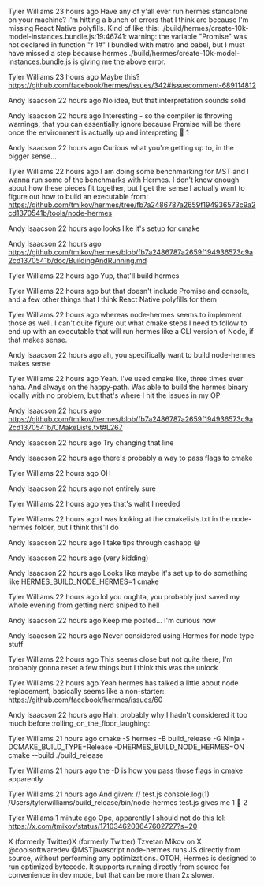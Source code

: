 Tyler Williams
23 hours ago
Have any of y'all ever run hermes standalone on your machine? I'm hitting a bunch of errors that I think are because I'm missing React Native polyfills. Kind of like this:
./build/hermes/create-10k-model-instances.bundle.js:19:46741: warning: the variable "Promise" was not declared in function "r 1#"
I bundled with metro and babel, but I must have missed a step because hermes ./build/hermes/create-10k-model-instances.bundle.js is giving me the above error.

Tyler Williams
23 hours ago
Maybe this? https://github.com/facebook/hermes/issues/342#issuecomment-689114812

Andy Isaacson
22 hours ago
No idea, but that interpretation sounds solid

Andy Isaacson
22 hours ago
Interesting - so the compiler is throwing warnings, that you can essentially ignore because Promise will be there once the environment is actually up and interpreting
:100:
1

Andy Isaacson
22 hours ago
Curious what you're getting up to, in the bigger sense...

Tyler Williams
22 hours ago
I am doing some benchmarking for MST and I wanna run some of the benchmarks with Hermes. I don't know enough about how these pieces fit together, but I get the sense I actually want to figure out how to build an executable from: https://github.com/tmikov/hermes/tree/fb7a2486787a2659f194936573c9a2cd1370541b/tools/node-hermes

Andy Isaacson
22 hours ago
looks like it's setup for cmake

Andy Isaacson
22 hours ago
https://github.com/tmikov/hermes/blob/fb7a2486787a2659f194936573c9a2cd1370541b/doc/BuildingAndRunning.md

Tyler Williams
22 hours ago
Yup, that'll build hermes

Tyler Williams
22 hours ago
but that doesn't include Promise and console, and a few other things that I think React Native polyfills for them

Tyler Williams
22 hours ago
whereas node-hermes seems to implement those as well. I can't quite figure out what cmake steps I need to follow to end up with an executable that will run hermes like a CLI version of Node, if that makes sense.

Andy Isaacson
22 hours ago
ah, you specifically want to build node-hermes makes sense

Tyler Williams
22 hours ago
Yeah. I've used cmake like, three times ever haha. And always on the happy-path. Was able to build the hermes binary locally with no problem, but that's where I hit the issues in my OP

Andy Isaacson
22 hours ago
https://github.com/tmikov/hermes/blob/fb7a2486787a2659f194936573c9a2cd1370541b/CMakeLists.txt#L267

Andy Isaacson
22 hours ago
Try changing that line

Andy Isaacson
22 hours ago
there's probably a way to pass flags to cmake

Tyler Williams
22 hours ago
OH

Andy Isaacson
22 hours ago
not entirely sure

Tyler Williams
22 hours ago
yes that's waht I needed

Tyler Williams
22 hours ago
I was looking at the cmakelists.txt in the node-hermes folder, but I think this'll do

Andy Isaacson
22 hours ago
I take tips through cashapp :laughing:

Andy Isaacson
22 hours ago
(very kidding)

Andy Isaacson
22 hours ago
Looks like maybe it's set up to do something like
HERMES_BUILD_NODE_HERMES=1 cmake

Tyler Williams
22 hours ago
lol you oughta, you probably just saved my whole evening from getting nerd sniped to hell

Andy Isaacson
22 hours ago
Keep me posted... I'm curious now

Andy Isaacson
22 hours ago
Never considered using Hermes for node type stuff

Tyler Williams
22 hours ago
This seems close but not quite there, I'm probably gonna reset a few things but I think this was the unlock

Tyler Williams
22 hours ago
Yeah hermes has talked a little about node replacement, basically seems like a non-starter: https://github.com/facebook/hermes/issues/60

Andy Isaacson
22 hours ago
Hah, probably why I hadn't considered it too much before :rolling_on_the_floor_laughing:

Tyler Williams
21 hours ago
cmake -S hermes -B build_release -G Ninja -DCMAKE_BUILD_TYPE=Release -DHERMES_BUILD_NODE_HERMES=ON
cmake --build ./build_release

Tyler Williams
21 hours ago
the -D is how you pass those flags in cmake apparently

Tyler Williams
21 hours ago
And given:
// test.js
console.log(1)
/Users/tylerwilliams/build_release/bin/node-hermes test.js gives me 1
:clap:
2

Tyler Williams
1 minute ago
Ope, apparently I should not do this lol: https://x.com/tmikov/status/1710346203647602727?s=20

X (formerly Twitter)X (formerly Twitter)
Tzvetan Mikov on X
@coolsoftwaredev @MSTjavascript node-hermes runs JS directly from source, without performing any optimizations.
OTOH, Hermes is designed to run optimized bytecode. It supports running directly from source for convenience in dev mode, but that can be more than 2x slower.
